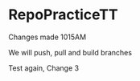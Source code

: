 # RepoPracticeTT

Changes made 1015AM

We will push, pull and build branches


Test again, Change 3




